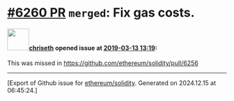 # [\#6260 PR](https://github.com/ethereum/solidity/pull/6260) `merged`: Fix gas costs.

#### <img src="https://avatars.githubusercontent.com/u/9073706?v=4" width="50">[chriseth](https://github.com/chriseth) opened issue at [2019-03-13 13:19](https://github.com/ethereum/solidity/pull/6260):

This was missed in https://github.com/ethereum/solidity/pull/6256




-------------------------------------------------------------------------------



[Export of Github issue for [ethereum/solidity](https://github.com/ethereum/solidity). Generated on 2024.12.15 at 06:45:24.]
